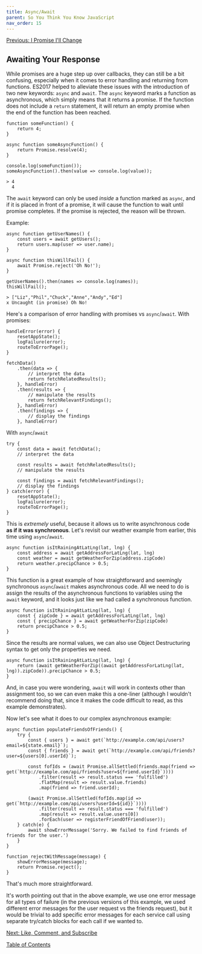 ```yaml
---
title: Async/Await
parent: So You Think You Know JavaScript
nav_order: 15
---
```

[Previous: I Promise I'll Change](14-promise.md)

## Awaiting Your Response
While promises are a huge step up over callbacks, they can still be a bit confusing, especially when it comes to error handling and returning from functions. ES2017 helped to alleviate these issues with the introduction of two new keywords: `async` and `await`. The `async` keyword marks a function as asynchronous, which simply means that it returns a promise. If the function does not include a `return` statement, it will return an empty promise when the end of the function has been reached.

```
function someFunction() {
    return 4;
}

async function someAsyncFunction() {
    return Promise.resolve(4);
}

console.log(someFunction());
someAsyncFunction().then(value => console.log(value));
```
```
> 4
  4
```

The `await` keyword can only be used _inside_ a function marked as `async`, and if it is placed in front of a promise, it will cause the function to wait until promise completes. If the promise is rejected, the reason will be thrown.

Example:
```
async function getUserNames() {
    const users = await getUsers();
    return users.map(user => user.name);
}

async function thisWillFail() {
    await Promise.reject('Oh No!');
}

getUserNames().then(names => console.log(names));
thisWillFail();
```
```
> ["Liz","Phil","Chuck","Anne","Andy","Ed"]
x Uncaught (in promise) Oh No!
```

Here's a comparison of error handling with promises vs `async`/`await`.
With promises:
```
handleError(error) {
    resetAppState();
    logFailure(error);
    routeToErrorPage();
}

fetchData()
    .then(data => {
        // interpret the data
        return fetchRelatedResults();
    }, handleError)
    .then(results => {
        // manipulate the results
        return fetchRelevantFindings();
    }, handleError)
    .then(findings => {
        // display the findings
    }, handleError)
```

With `async`/`await`
```
try {
    const data = await fetchData();
    // interpret the data

    const results = await fetchRelatedResults();
    // manipulate the results

    const findings = await fetchRelevantFindings();
    // display the findings
} catch(error) {
    resetAppState();
    logFailure(error);
    routeToErrorPage();
}
```
This is _extremely_ useful, because it allows us to write asynchronous code __as if it was synchronous__. Let's revisit our weather example from earlier, this time using `async`/`await`.
```
async function isItRainingAtLatLng(lat, lng) {
    const address = await getAddressForLatLng(lat, lng)
    const weather = await getWeatherForZip(address.zipCode)
    return weather.precipChance > 0.5;
}
```
This function is a great example of how straightforward and seemingly synchronous `async`/`await` makes asynchronous code. All we need to do is assign the results of the asynchronous functions to variables using the `await` keyword, and it looks just like we had called a synchronous function.
```
async function isItRainingAtLatLng(lat, lng) {
    const { zipCode } = await getAddressForLatLng(lat, lng)
    const { precipChance } = await getWeatherForZip(zipCode)
    return precipChance > 0.5;
}
```
Since the results are normal values, we can also use Object Destructuring syntax to get only the properties we need.
```
async function isItRainingAtLatLng(lat, lng) {
    return (await getWeatherForZip((await getAddressForLatLng(lat, lng)).zipCode)).precipChance > 0.5;
}
```
And, in case you were wondering, `await` will work in contexts other than assignment too, so we can even make this a one-liner (although I wouldn't recommend doing that, since it makes the code difficult to read, as this example demonstrates).

Now let's see what it does to our complex asynchronous example:

```
async function populateFriendsOfFriends() {
    try {
        const { users } = await get(`http://example.com/api/users?email=${state.email}`);
        const { friends } = await get(`http://example.com/api/friends?user=${users[0].userId}`);

        const fofIds = (await Promise.allSettled(friends.map(friend => get(`http://example.com/api/friends?user=${friend.userId}`))))
            .filter(result => result.status === 'fulfilled')
            .flatMap(result => result.value.friends)
            .map(friend => friend.userId);

        (await Promise.allSettled(fofIds.map(id => get(`http://example.com/api/users?userId=${id}}`))))
            .filter(result => result.status === 'fulfilled')
            .map(result => result.value.users[0])
            .forEach(user => registerFriendOfFriend(user));
    } catch(e) {
        await showErrorMessage('Sorry. We failed to find friends of friends for the user.')
    }
}

function rejectWithMessage(message) {
    showErrorMessage(message);
    return Promise.reject();
}
```
That's much more straightforward.

It's worth pointing out that in the above example, we use one error message for all types of failure (in the previous versions of this example, we used different error messages for the user request vs the friends request), but it would be trivial to add specific error messages for each service call using separate try/catch blocks for each call if we wanted to.

[Next: Like, Comment, and Subscribe](16-observables.md)

[Table of Contents](index)
